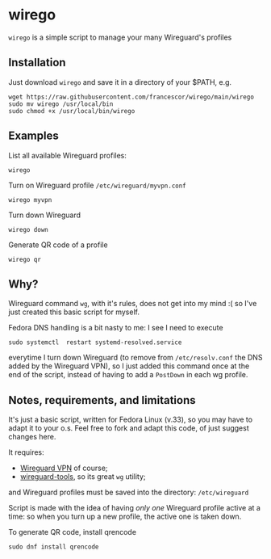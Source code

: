 # wirego

`wirego` is a simple script to manage your many Wireguard's profiles


## Installation

Just download `wirego` and save it in a directory of your $PATH, e.g.

```
wget https://raw.githubusercontent.com/francescor/wirego/main/wirego
sudo mv wirego /usr/local/bin
sudo chmod +x /usr/local/bin/wirego
```

## Examples

List all available Wireguard profiles:

`wirego`

Turn on Wireguard profile `/etc/wireguard/myvpn.conf`

`wirego myvpn`

Turn down Wireguard

`wirego down`

Generate QR code of a profile

`wirego qr`


## Why?

Wireguard command `wg`, with it's rules, does not get into my mind :(  so I've just created this basic script for myself.

Fedora DNS handling is a bit nasty to me: I see I need to execute 

```
sudo systemctl  restart systemd-resolved.service
```
everytime I turn down Wireguard (to remove from `/etc/resolv.conf` the DNS added by the Wireguard VPN), so 
I just added this command once at the end of the script, instead of having to add a `PostDown` in each wg profile.


## Notes, requirements, and limitations

It's just a basic script, written for Fedora Linux (v.33), so you may have to adapt it to your o.s.
Feel free to fork and adapt this code, of just suggest changes here.

It requires:
* [Wireguard VPN](https://www.wireguard.com/install/) of course;
* [wireguard-tools](https://git.zx2c4.com/wireguard-tools/about/), so its great `wg` utility;

and Wireguard profiles must be saved into the directory: `/etc/wireguard`

Script is made with the idea of having *only one* Wireguard profile active at a time: so when you turn up a new profile, the active one is taken down.

To generate QR code, install qrencode

```
sudo dnf install qrencode
```
